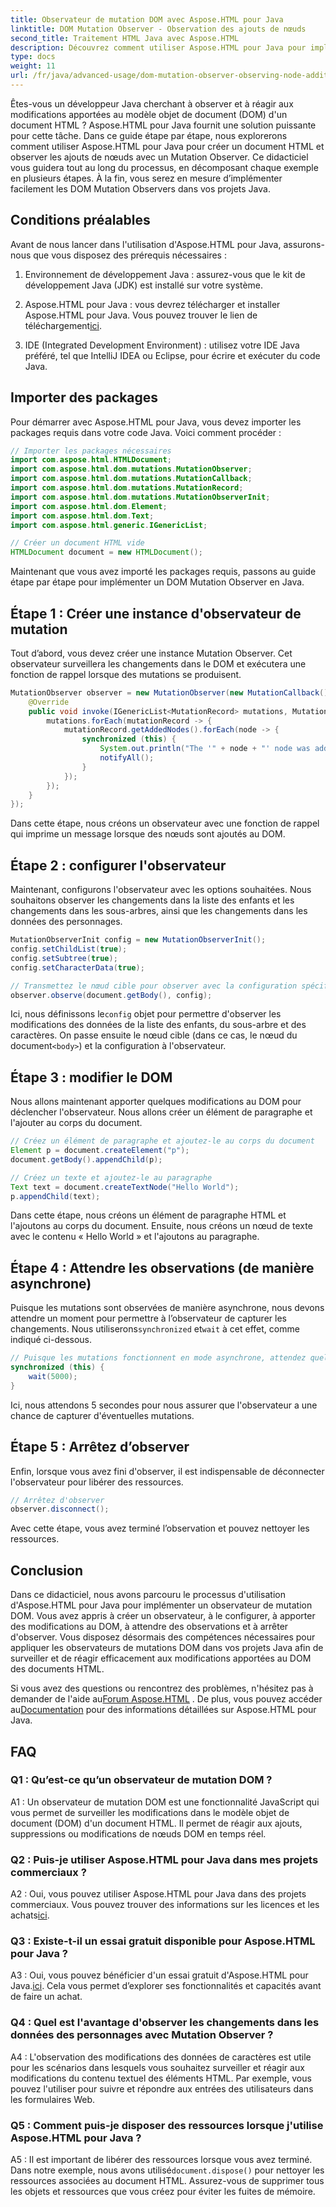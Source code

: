 ```yaml
---
title: Observateur de mutation DOM avec Aspose.HTML pour Java
linktitle: DOM Mutation Observer - Observation des ajouts de nœuds
second_title: Traitement HTML Java avec Aspose.HTML
description: Découvrez comment utiliser Aspose.HTML pour Java pour implémenter un observateur de mutation DOM dans ce guide étape par étape. Surveillez et réagissez efficacement aux changements du DOM.
type: docs
weight: 11
url: /fr/java/advanced-usage/dom-mutation-observer-observing-node-additions/
---
```


Êtes-vous un développeur Java cherchant à observer et à réagir aux modifications apportées au modèle objet de document (DOM) d'un document HTML ? Aspose.HTML pour Java fournit une solution puissante pour cette tâche. Dans ce guide étape par étape, nous explorerons comment utiliser Aspose.HTML pour Java pour créer un document HTML et observer les ajouts de nœuds avec un Mutation Observer. Ce didacticiel vous guidera tout au long du processus, en décomposant chaque exemple en plusieurs étapes. À la fin, vous serez en mesure d’implémenter facilement les DOM Mutation Observers dans vos projets Java.

## Conditions préalables

Avant de nous lancer dans l'utilisation d'Aspose.HTML pour Java, assurons-nous que vous disposez des prérequis nécessaires :

1. Environnement de développement Java : assurez-vous que le kit de développement Java (JDK) est installé sur votre système.

2.  Aspose.HTML pour Java : vous devrez télécharger et installer Aspose.HTML pour Java. Vous pouvez trouver le lien de téléchargement[ici](https://releases.aspose.com/html/java/).

3. IDE (Integrated Development Environment) : utilisez votre IDE Java préféré, tel que IntelliJ IDEA ou Eclipse, pour écrire et exécuter du code Java.

## Importer des packages

Pour démarrer avec Aspose.HTML pour Java, vous devez importer les packages requis dans votre code Java. Voici comment procéder :

```java
// Importer les packages nécessaires
import com.aspose.html.HTMLDocument;
import com.aspose.html.dom.mutations.MutationObserver;
import com.aspose.html.dom.mutations.MutationCallback;
import com.aspose.html.dom.mutations.MutationRecord;
import com.aspose.html.dom.mutations.MutationObserverInit;
import com.aspose.html.dom.Element;
import com.aspose.html.dom.Text;
import com.aspose.html.generic.IGenericList;

// Créer un document HTML vide
HTMLDocument document = new HTMLDocument();
```

Maintenant que vous avez importé les packages requis, passons au guide étape par étape pour implémenter un DOM Mutation Observer en Java.

## Étape 1 : Créer une instance d'observateur de mutation

Tout d’abord, vous devez créer une instance Mutation Observer. Cet observateur surveillera les changements dans le DOM et exécutera une fonction de rappel lorsque des mutations se produisent.

```java
MutationObserver observer = new MutationObserver(new MutationCallback() {
    @Override
    public void invoke(IGenericList<MutationRecord> mutations, MutationObserver mutationObserver) {
        mutations.forEach(mutationRecord -> {
            mutationRecord.getAddedNodes().forEach(node -> {
                synchronized (this) {
                    System.out.println("The '" + node + "' node was added to the document.");
                    notifyAll();
                }
            });
        });
    }
});
```

Dans cette étape, nous créons un observateur avec une fonction de rappel qui imprime un message lorsque des nœuds sont ajoutés au DOM.

## Étape 2 : configurer l'observateur

Maintenant, configurons l'observateur avec les options souhaitées. Nous souhaitons observer les changements dans la liste des enfants et les changements dans les sous-arbres, ainsi que les changements dans les données des personnages.

```java
MutationObserverInit config = new MutationObserverInit();
config.setChildList(true);
config.setSubtree(true);
config.setCharacterData(true);

// Transmettez le nœud cible pour observer avec la configuration spécifiée
observer.observe(document.getBody(), config);
```

 Ici, nous définissons le`config` objet pour permettre d'observer les modifications des données de la liste des enfants, du sous-arbre et des caractères. On passe ensuite le nœud cible (dans ce cas, le nœud du document`<body>`) et la configuration à l'observateur.

## Étape 3 : modifier le DOM

Nous allons maintenant apporter quelques modifications au DOM pour déclencher l'observateur. Nous allons créer un élément de paragraphe et l'ajouter au corps du document.

```java
// Créez un élément de paragraphe et ajoutez-le au corps du document
Element p = document.createElement("p");
document.getBody().appendChild(p);

// Créez un texte et ajoutez-le au paragraphe
Text text = document.createTextNode("Hello World");
p.appendChild(text);
```

Dans cette étape, nous créons un élément de paragraphe HTML et l'ajoutons au corps du document. Ensuite, nous créons un nœud de texte avec le contenu « Hello World » et l'ajoutons au paragraphe.

## Étape 4 : Attendre les observations (de manière asynchrone)

Puisque les mutations sont observées de manière asynchrone, nous devons attendre un moment pour permettre à l’observateur de capturer les changements. Nous utiliserons`synchronized` et`wait` à cet effet, comme indiqué ci-dessous.

```java
// Puisque les mutations fonctionnent en mode asynchrone, attendez quelques secondes
synchronized (this) {
    wait(5000);
}
```

Ici, nous attendons 5 secondes pour nous assurer que l'observateur a une chance de capturer d'éventuelles mutations.

## Étape 5 : Arrêtez d’observer

Enfin, lorsque vous avez fini d'observer, il est indispensable de déconnecter l'observateur pour libérer des ressources.

```java
// Arrêtez d'observer
observer.disconnect();
```

Avec cette étape, vous avez terminé l’observation et pouvez nettoyer les ressources.

## Conclusion

Dans ce didacticiel, nous avons parcouru le processus d'utilisation d'Aspose.HTML pour Java pour implémenter un observateur de mutation DOM. Vous avez appris à créer un observateur, à le configurer, à apporter des modifications au DOM, à attendre des observations et à arrêter d'observer. Vous disposez désormais des compétences nécessaires pour appliquer les observateurs de mutations DOM dans vos projets Java afin de surveiller et de réagir efficacement aux modifications apportées au DOM des documents HTML.

Si vous avez des questions ou rencontrez des problèmes, n'hésitez pas à demander de l'aide au[Forum Aspose.HTML](https://forum.aspose.com/) . De plus, vous pouvez accéder au[Documentation](https://reference.aspose.com/html/java/) pour des informations détaillées sur Aspose.HTML pour Java.

## FAQ

### Q1 : Qu’est-ce qu’un observateur de mutation DOM ?

A1 : Un observateur de mutation DOM est une fonctionnalité JavaScript qui vous permet de surveiller les modifications dans le modèle objet de document (DOM) d'un document HTML. Il permet de réagir aux ajouts, suppressions ou modifications de nœuds DOM en temps réel.

### Q2 : Puis-je utiliser Aspose.HTML pour Java dans mes projets commerciaux ?

 A2 : Oui, vous pouvez utiliser Aspose.HTML pour Java dans des projets commerciaux. Vous pouvez trouver des informations sur les licences et les achats[ici](https://purchase.aspose.com/buy).

### Q3 : Existe-t-il un essai gratuit disponible pour Aspose.HTML pour Java ?

 A3 : Oui, vous pouvez bénéficier d'un essai gratuit d'Aspose.HTML pour Java.[ici](https://releases.aspose.com/). Cela vous permet d’explorer ses fonctionnalités et capacités avant de faire un achat.

### Q4 : Quel est l'avantage d'observer les changements dans les données des personnages avec Mutation Observer ?

A4 : L'observation des modifications des données de caractères est utile pour les scénarios dans lesquels vous souhaitez surveiller et réagir aux modifications du contenu textuel des éléments HTML. Par exemple, vous pouvez l'utiliser pour suivre et répondre aux entrées des utilisateurs dans les formulaires Web.

### Q5 : Comment puis-je disposer des ressources lorsque j'utilise Aspose.HTML pour Java ?

 A5 : Il est important de libérer des ressources lorsque vous avez terminé. Dans notre exemple, nous avons utilisé`document.dispose()` pour nettoyer les ressources associées au document HTML. Assurez-vous de supprimer tous les objets et ressources que vous créez pour éviter les fuites de mémoire.